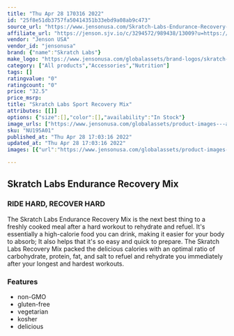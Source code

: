 ```yaml
---
title: "Thu Apr 28 170316 2022"
id: "25f8e51db3757fa50414351b33ebd9a08ab9c473"
source_url: "https://www.jensonusa.com/Skratch-Labs-Endurance-Recovery-Mix"
affiliate_url: "https://jenson.sjv.io/c/3294572/989438/13009?u=https://www.jensonusa.com/Skratch-Labs-Endurance-Recovery-Mix"
vendor: "Jenson USA"
vendor_id: "jensonusa"
brand: {"name":"Skratch Labs"}
make_logo: "https://www.jensonusa.com/globalassets/brand-logos/skratch-labs.jpg"
category: ["All products","Accessories","Nutrition"]
tags: []
ratingvalue: "0"
ratingcount: "0"
price: "32.5"
price_msrp: 
title: "Skratch Labs Sport Recovery Mix"
attributes: [[]]
options: {"size":[],"color":[],"availability":"In Stock"}
image_urls: ["https://www.jensonusa.com/globalassets/product-images---all-assets/skratch-labs/nu195a01cof.jpg"]
sku: "NU195A01"
published_at: "Thu Apr 28 17:03:16 2022"
updated_at: "Thu Apr 28 17:03:16 2022"
images: [{"url":"https://www.jensonusa.com/globalassets/product-images---all-assets/skratch-labs/nu195a01cof.jpg","path":"full/9582acd56082bfa5d926244813c50f4475bb6078.jpg","checksum":"6902f99f9fad75b569eafe5935eb664a","status":"downloaded"}]

---
```

## Skratch Labs Endurance Recovery Mix

### RIDE HARD, RECOVER HARD

The Skratch Labs Endurance Recovery Mix is the next best thing to a freshly
cooked meal after a hard workout to rehydrate and refuel. It's essentially a
high-calorie food you can drink, making it easier for your body to absorb; It
also helps that it's so easy and quick to prepare. The Skratch Labs Recovery
Mix packed the delicious calories with an optimal ratio of carbohydrate,
protein, fat, and salt to refuel and rehydrate you immediately after your
longest and hardest workouts.

### Features

  * non-GMO
  * gluten-free
  * vegetarian
  * kosher
  * delicious

